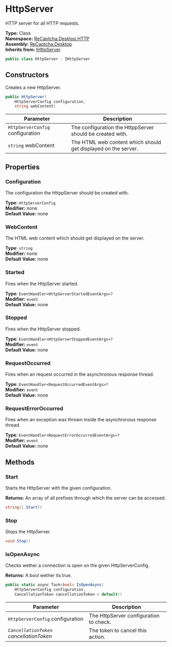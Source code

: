 # HttpServer
HTTP server for all HTTP requests.

**Type:** Class
<br />
**Namespace:** [ReCaptcha.Desktop.HTTP](/ReCaptcha.Desktop/reference/recaptcha.desktop/http/)
<br />
**Assembly:** [ReCaptcha.Desktop](/ReCaptcha.Desktop/reference/recaptcha.desktop/)
<br />
**Inherits from:** [IHttpServer](/ReCaptcha.Desktop/reference/recaptcha.desktop/http/interfaces/ihttpserver.html)

```cs
public class HttpServer : IHttpServer
```


## Constructors
Creates a new HttpServer.
```cs
public HttpServer(
    HttpServerConfig configuration,
    string webContent)
```
| Parameter                                                                                   | Description                                                 |
|---------------------------------------------------------------------------------------------|-------------------------------------------------------------|
| `HttpServerConfig` configuration | The configuration the HttppServer should be created with. |
| `string` webContent | The HTML web content which should get displayed on the server. |


## Properties

### Configuration
The configuration the HttppServer should be created with.

**Type**: `HttpServerConfig`
<br />
**Modifier:** none
<br />
**Default Value:** none

### WebContent
The HTML web content which should get displayed on the server.

**Type**: `string`
<br />
**Modifier:** none
<br />
**Default Value:** none

### Started
Fires when the HttpServer started.

**Type**: `EventHandler<HttpServerStartedEventArgs>?`
<br />
**Modifier:** `event`
<br />
**Default Value:** none

### Stopped
Fires when the HttpServer stopped.

**Type**: `EventHandler<HttpServerStoppedEventArgs>?`
<br />
**Modifier:** `event`
<br />
**Default Value:** none

### RequestOccurred
Fires when an request occurred in the asynchronous response thread.

**Type**: `EventHandler<RequestOccurredEventArgs>?`
<br />
**Modifier:** `event`
<br />
**Default Value:** none

### RequestErrorOccurred
Fires when an exception was thrown inside the asynchronous response thread.

**Type**: `EventHandler<RequestErrorOccurredEventArgs>?`
<br />
**Modifier:** `event`
<br />
**Default Value:** none


## Methods

### Start
Starts the HttpServer with the given configuration.

**Returns:** An array of all prefixes through which the server can be accessed.
```cs
string[] Start()
```

### Stop
Stops the HttpServer.
```cs
void Stop()
```

### IsOpenAsync
Checks wether a connection is open on the given HttpServerConfig.

**Returns:** A bool wether its true.
```cs
public static async Task<bool> IsOpenAsync(
    HttpServerConfig configuration,
    CancellationToken cancellationToken = default!)
```
| Parameter                                                                                   | Description                                                 |
|---------------------------------------------------------------------------------------------|-------------------------------------------------------------|
| `HttpServerConfig` configuration | The HttpServer configuration to check. |
| *`CancellationToken` cancellationToken* | The token to cancel this action. |